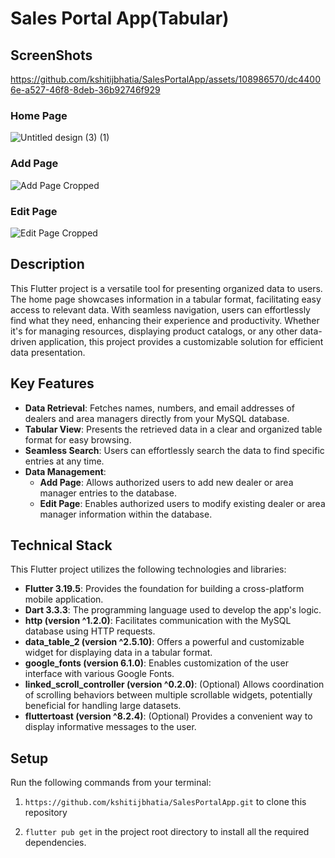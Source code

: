 # Sales Portal App(Tabular)

## ScreenShots

https://github.com/kshitijbhatia/SalesPortalApp/assets/108986570/dc44006e-a527-46f8-8deb-36b92746f929

### Home Page
![Untitled design (3) (1)](https://github.com/kshitijbhatia/SalesPortalApp/assets/108986570/f3f2a961-abc9-40a1-b37d-8187b037d986)
### Add Page
![Add Page Cropped](https://github.com/kshitijbhatia/SalesPortalApp/assets/108986570/c31b1205-0db3-4357-b2aa-748b29a633a1)
### Edit Page
![Edit Page Cropped](https://github.com/kshitijbhatia/SalesPortalApp/assets/108986570/c84f16f1-0d15-4c0a-8ea3-6bd9160218e4)

## Description
This Flutter project is a versatile tool for presenting organized data to users. The home page showcases information in a tabular format, facilitating easy access to relevant data. With seamless navigation, users can effortlessly find what they need, enhancing their experience and productivity. Whether it's for managing resources, displaying product catalogs, or any other data-driven application, this project provides a customizable solution for efficient data presentation.

## Key Features
- **Data Retrieval**: Fetches names, numbers, and email addresses of dealers and area managers directly from your MySQL database.
- **Tabular View**: Presents the retrieved data in a clear and organized table format for easy browsing.
- **Seamless Search**: Users can effortlessly search the data to find specific entries at any time.
- **Data Management**:
  - **Add Page**: Allows authorized users to add new dealer or area manager entries to the database.
  - **Edit Page**: Enables authorized users to modify existing dealer or area manager information within the database.

## Technical Stack

This Flutter project utilizes the following technologies and libraries:

- **Flutter 3.19.5**: Provides the foundation for building a cross-platform mobile application.
- **Dart 3.3.3**: The programming language used to develop the app's logic.
- **http (version ^1.2.0)**: Facilitates communication with the MySQL database using HTTP requests.
- **data_table_2 (version ^2.5.10)**: Offers a powerful and customizable widget for displaying data in a tabular format.
- **google_fonts (version 6.1.0)**: Enables customization of the user interface with various Google Fonts.
- **linked_scroll_controller (version ^0.2.0)**: (Optional) Allows coordination of scrolling behaviors between multiple scrollable widgets, potentially beneficial for handling large datasets.
- **fluttertoast (version ^8.2.4)**: (Optional) Provides a convenient way to display informative messages to the user.

## Setup

Run the following commands from your terminal:

1) `https://github.com/kshitijbhatia/SalesPortalApp.git` to clone this repository 

2) `flutter pub get` in the project root directory to install all the required dependencies.



